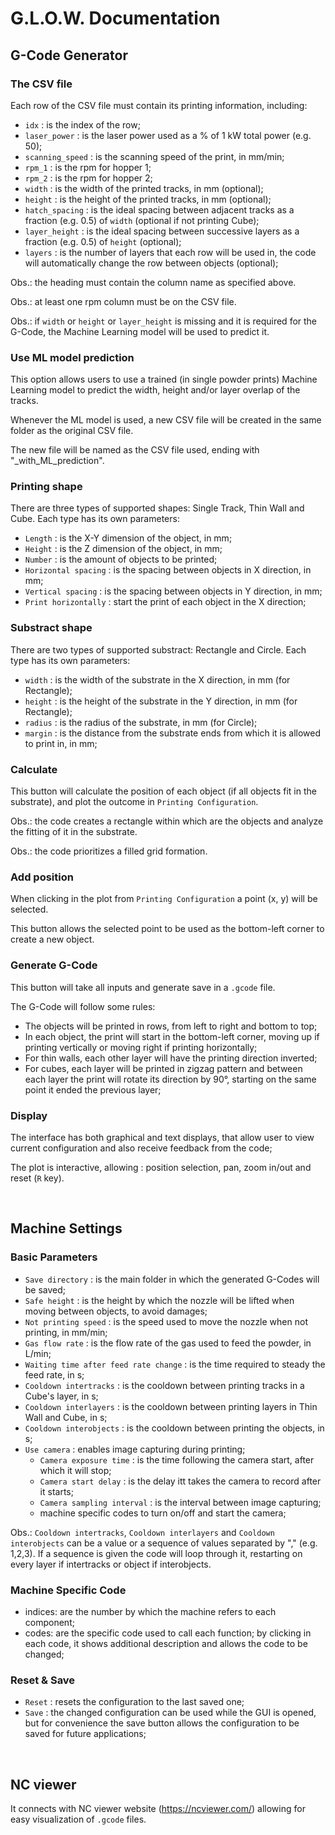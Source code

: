 <!-- Ctrl + Shift + V to read -->
# G.L.O.W. Documentation

## G-Code Generator

### The CSV file
Each row of the CSV file must contain its printing information, including:

 - `idx` : is the index of the row;
 - `laser_power` : is the laser power used as a % of 1 kW total power (e.g. 50);
 - `scanning_speed` : is the scanning speed of the print, in mm/min;
 - `rpm_1` : is the rpm for hopper 1;
 - `rpm_2` : is the rpm for hopper 2;
 - `width` : is the width of the printed tracks, in mm (optional);
 - `height` : is the height of the printed tracks, in mm (optional);
 - `hatch_spacing` : is the ideal spacing between adjacent tracks as a fraction (e.g. 0.5) of `width` (optional if not printing Cube);
 - `layer_height` : is the ideal spacing between successive layers as a fraction (e.g. 0.5) of `height` (optional);
 - `layers` : is the number of layers that each row will be used in, the code will automatically change the row between objects (optional);

Obs.: the heading must contain the column name as specified above.

Obs.: at least one rpm column must be on the CSV file.

Obs.: if `width` or `height` or `layer_height` is missing and it is required for the G-Code, the Machine Learning model will be used to predict it.

### Use ML model prediction
This option allows users to use a trained (in single powder prints) Machine Learning model to predict the width, height and/or layer overlap of the tracks.

Whenever the ML model is used, a new CSV file will be created in the same folder as the original CSV file.

The new file will be named as the CSV file used, ending with "_with_ML_prediction".

### Printing shape
There are three types of supported shapes: Single Track, Thin Wall and Cube. Each type has its own parameters:

 - `Length` : is the X-Y dimension of the object, in mm;
 - `Height` : is the Z dimension of the object, in mm;
 - `Number` : is the amount of objects to be printed;
 - `Horizontal spacing` : is the spacing between objects in X direction, in mm;
 - `Vertical spacing` : is the spacing between objects in Y direction, in mm;
 - `Print horizontally` : start the print of each object in the X direction;

### Substract shape
There are two types of supported substract: Rectangle and Circle. Each type has its own parameters:

 - `width` : is the width of the substrate in the X direction, in mm (for Rectangle);
 - `height` : is the height of the substrate in the Y direction, in mm (for Rectangle);
 - `radius` : is the radius of the substrate, in mm (for Circle);
 - `margin` : is the distance from the substrate ends from which it is allowed to print in, in mm;

### Calculate
This button will calculate the position of each object (if all objects fit in the substrate), and plot the outcome in `Printing Configuration`.

Obs.: the code creates a rectangle within which are the objects and analyze the fitting of it in the substrate.

Obs.: the code prioritizes a filled grid formation.

### Add position
When clicking in the plot from `Printing Configuration` a point (x, y) will be selected.

This button allows the selected point to be used as the bottom-left corner to create a new object.

### Generate G-Code
This button will take all inputs and generate save in a `.gcode` file.

The G-Code will follow some rules:

 - The objects will be printed in rows, from left to right and bottom to top;
 - In each object, the print will start in the bottom-left corner, moving up if printing vertically or moving right if printing horizontally;
 - For thin walls, each other layer will have the printing direction inverted;
 - For cubes, each layer will be printed in zigzag pattern and between each layer the print will rotate its direction by 90&deg;, starting on the same point it ended the previous layer;

### Display
The interface has both graphical and text displays, that allow user to view current configuration and also receive feedback from the code;

The plot is interactive, allowing : position selection, pan, zoom in/out and reset (`R` key).

<br/>

## Machine Settings

### Basic Parameters
 - `Save directory` : is the main folder in which the generated G-Codes will be saved;
 - `Safe height` : is the height by which the nozzle will be lifted when moving between objects, to avoid damages;
 - `Not printing speed` : is the speed used to move the nozzle when not printing, in mm/min;
 - `Gas flow rate` : is the flow rate of the gas used to feed the powder, in L/min;
 - `Waiting time after feed rate change` : is the time required to steady the feed rate, in s;
 - `Cooldown intertracks` : is the cooldown between printing tracks in a Cube's layer, in s;
 - `Cooldown interlayers` : is the cooldown between printing layers in Thin Wall and Cube, in s;
 - `Cooldown interobjects` : is the cooldown between printing the objects, in s;
 - `Use camera` : enables image capturing during printing;
    - `Camera exposure time` : is the time following the camera start, after which it will stop;
    - `Camera start delay` : is the delay itt takes the camera to record after it starts;
    - `Camera sampling interval`  : is the interval between image capturing;
    - machine specific codes to turn on/off and start the camera;

Obs.: `Cooldown intertracks`, `Cooldown interlayers` and `Cooldown interobjects` can be a value or a sequence of values separated by "," (e.g. 1,2,3). If a sequence is given the code will loop through it, restarting on every layer if intertracks or object if interobjects.

### Machine Specific Code
 - indices: are the number by which the machine refers to each component;
 - codes: are the specific code used to call each function; by clicking in each code, it shows additional description and allows the code to be changed;

### Reset & Save
 - `Reset` : resets the configuration to the last saved one;
 - `Save` : the changed configuration can be used while the GUI is opened, but for convenience the save button allows the configuration to be saved for future applications;

<br/>

## NC viewer
It connects with NC viewer website (https://ncviewer.com/) allowing for easy visualization of `.gcode` files.
